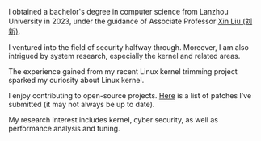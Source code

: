 I obtained a bachelor's degree in computer science from Lanzhou University in 2023, under the guidance of Associate Professor [Xin Liu (刘新)](https://scholar.google.com/citations?user=F6csWYQAAAAJ&hlu).

I ventured into the field of security halfway through. Moreover, I am also intrigued by system research, especially the kernel and related areas.

The experience gained from my recent Linux kernel trimming project sparked my curiosity about Linux kernel.

I enjoy contributing to open-source projects. [Here](https://github.com/Reset816/Patch-Track) is a list of patches I’ve submitted (it may not always be up to date).

My research interest includes kernel, cyber security, as well as performance analysis and tuning.

<!-- <a href='https://scholar.google.com/citations?user=B-Fgh7gAAAAJ'><img src="https://img.shields.io/endpoint?url={{ url | url_encode }}&logo=Google%20Scholar&labelColor=f6f6f6&color=9cf&style=flat&label=citations"></a> -->
